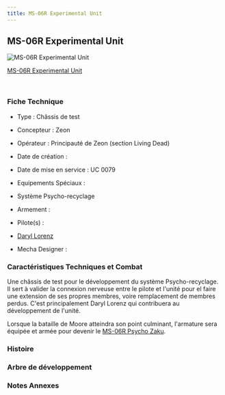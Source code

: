```yaml
---
title: MS-06R Experimental Unit
---
```


MS-06R Experimental Unit
------------------------



![MS-06R Experimental Unit](/images/stories/saga/thunderbolt/mechas/ms-06r-experimental-unit.png)

[MS-06R Experimental Unit](javascript:change_image_m('images/stories/saga/thunderbolt/mechas/ms-06r-experimental-unit.png');)

 

### Fiche Technique


- Type : Châssis de test
  
- Concepteur : Zeon
  
- Opérateur : Principauté de Zeon (section Living Dead)
  
- Date de création : 
  
- Date de mise en service : UC 0079
  
- Equipements Spéciaux :


* Système Psycho-recyclage


- Armement :




- Pilote(s) : 
* [Daryl Lorenz](uc/thunderbolt/daryl-lorenz.html)





- Mecha Designer : 


### Caractéristiques Techniques et Combat


Une châssis de test pour le développement du système Psycho-recyclage. Il sert à valider la connexion nerveuse entre le pilote et l'unité pour el faire une extension de ses propres membres, voire remplacement de membres perdus. C'est principalement Daryl Lorenz qui contribuera au développement de l'unité. 


Lorsque la bataille de Moore atteindra son point culminant, l'armature sera équipée et armée pour devenir le [MS-06R Psycho Zaku](uc/thunderbolt/ms-06r-psycho-zaku.html).


### Histoire


### Arbre de développement


### Notes Annexes


